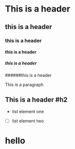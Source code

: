 # This is a header
## this is a header
### this is a header
#### this is a header
##### this is a header
######this is a header

This is a paragraph

## This is a header #h2

-   list element one
- [ ] list element two

# hello